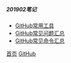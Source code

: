 ##### 201902笔记

* [GitHub常用工具](201902001.md)
* [GitHub常见问题汇总](201902002.md)
* [GitHub常见命令汇总](201902003.md)




[首页](../../../README.md)  [GitHub](../github.md)
